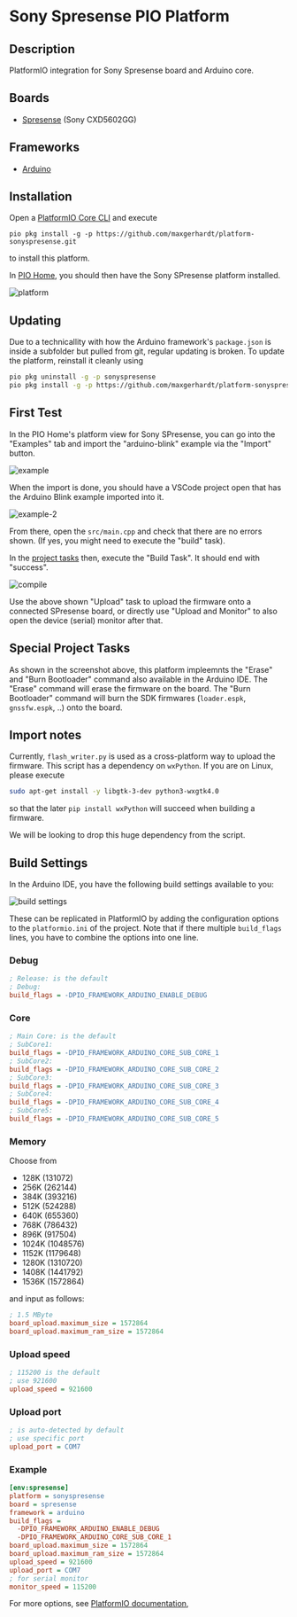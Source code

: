 # Sony Spresense PIO Platform

## Description

PlatformIO integration for Sony Spresense board and Arduino core.

## Boards
*  [Spresense](https://developer.sony.com/develop/spresense/) (Sony CXD5602GG)

## Frameworks
* [Arduino](https://github.com/sonydevworld/spresense-arduino-compatible)

## Installation

Open a [PlatformIO Core CLI](https://docs.platformio.org/en/latest/integration/ide/vscode.html#platformio-core-cli) and execute

```
pio pkg install -g -p https://github.com/maxgerhardt/platform-sonyspresense.git
```
to install this platform.

In [PIO Home](https://docs.platformio.org/en/latest/integration/ide/vscode.html#platformio-toolbar), you should then have the Sony SPresense platform installed.

![platform](docs/platform_installed.png)

## Updating

Due to a technicallity with how the Arduino framework's `package.json` is inside a subfolder but pulled from git, regular updating is broken. To update the platform, reinstall it cleanly using

```sh
pio pkg uninstall -g -p sonyspresense
pio pkg install -g -p https://github.com/maxgerhardt/platform-sonyspresense.git
```

## First Test

In the PIO Home's platform view for Sony SPresense, you can go into the "Examples" tab and import the "arduino-blink" example via the "Import" button.

![example](docs/platform_examples.png)

When the import is done, you should have a VSCode project open that has the Arduino Blink example imported into it.

![example-2](docs/new_proj.png)

From there, open the `src/main.cpp` and check that there are no errors shown. (If yes, you might need to execute the "build" task).

In the [project tasks](https://docs.platformio.org/en/latest/integration/ide/vscode.html#project-tasks) then, execute the "Build Task". 
It should end with "success".

![compile](docs/proj_success.png)

Use the above shown "Upload" task to upload the firmware onto a connected SPresense board, or directly use "Upload and Monitor" to also open the device (serial) monitor after that.

## Special Project Tasks

As shown in the screenshot above, this platform impleemnts the "Erase" and "Burn Bootloader" command also available in the Arduino IDE. The "Erase" command will erase the firmware on the board. The "Burn Bootloader" command will burn the SDK firmwares (`loader.espk`, `gnssfw.espk`, ..) onto the board.

## Import notes

Currently, `flash_writer.py` is used as a cross-platform way to upload the firmware. This script has a dependency on `wxPython`. If you are on Linux, please execute
```sh
sudo apt-get install -y libgtk-3-dev python3-wxgtk4.0
```
so that the later `pip install wxPython` will succeed when building a firmware.

We will be looking to drop this huge dependency from the script.

## Build Settings

In the Arduino IDE, you have the following build settings available to you:

![build settings](docs/arduino_settings.png)

These can be replicated in PlatformIO by adding the configuration options to the `platformio.ini` of the project. Note that if there multiple `build_flags` lines, you have to combine the options into one line.

###  Debug

```ini
; Release: is the default
; Debug: 
build_flags = -DPIO_FRAMEWORK_ARDUINO_ENABLE_DEBUG
```

###  Core

```ini
; Main Core: is the default
; SubCore1:
build_flags = -DPIO_FRAMEWORK_ARDUINO_CORE_SUB_CORE_1
; SubCore2:
build_flags = -DPIO_FRAMEWORK_ARDUINO_CORE_SUB_CORE_2
; SubCore3:
build_flags = -DPIO_FRAMEWORK_ARDUINO_CORE_SUB_CORE_3
; SubCore4:
build_flags = -DPIO_FRAMEWORK_ARDUINO_CORE_SUB_CORE_4
; SubCore5:
build_flags = -DPIO_FRAMEWORK_ARDUINO_CORE_SUB_CORE_5
```

###  Memory

Choose from 
* 128K (131072)
* 256K (262144)
* 384K (393216)
* 512K (524288)
* 640K (655360)
* 768K (786432)
* 896K (917504)
* 1024K (1048576)
* 1152K (1179648)
* 1280K (1310720)
* 1408K (1441792)
* 1536K (1572864)

and input as follows:

```ini
; 1.5 MByte
board_upload.maximum_size = 1572864
board_upload.maximum_ram_size = 1572864
```
###  Upload speed

```ini
; 115200 is the default
; use 921600
upload_speed = 921600
```
###  Upload port

```ini
; is auto-detected by default
; use specific port
upload_port = COM7
```

### Example

```ini
[env:spresense]
platform = sonyspresense
board = spresense
framework = arduino
build_flags = 
  -DPIO_FRAMEWORK_ARDUINO_ENABLE_DEBUG
  -DPIO_FRAMEWORK_ARDUINO_CORE_SUB_CORE_1
board_upload.maximum_size = 1572864
board_upload.maximum_ram_size = 1572864
upload_speed = 921600
upload_port = COM7
; for serial monitor
monitor_speed = 115200
```

For more options, see [PlatformIO documentation](https://docs.platformio.org/en/latest/projectconf/section_env.html#working-env-name),
